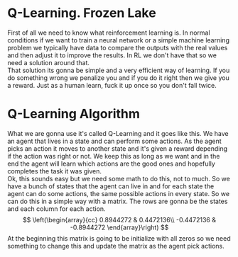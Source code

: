 # Q-Learning. Frozen Lake
First of all we need to know what reinforcement learning is. In normal conditions if we want to train a neural network or a simple machine learning problem we typically have data to compare the outputs with the real values and then adjust it to improve the results. In RL we don't have that so we need a solution around that.  
That solution its gonna be simple and a very efficient way of learning. If you do something wrong we penalize you and if you do it right then we give you a reward. Just as a human learn, fuck it up once so you don't fall twice.  
# Q-Learning Algorithm
What we are gonna use it's called Q-Learning and it goes like this. We have an agent that lives in a state and can perform some actions. As the agent picks an action it moves to another state and it's given a reward depending if the action was right or not. We keep this as long as we want and in the end the agent will learn which actions are the good ones and hopefully completes the task it was given.  
Ok, this sounds easy but we need some math to do this, not to much. So we have a bunch of states that the agent can live in and for each state the agent can do some actions, the same possible actions in every state.
So we can do this in a simple way with a matrix. The rows are gonna be the states and each column for each action.  
$$
\left(\begin{array}{cc} 
0.8944272 & 0.4472136\\
-0.4472136 & -0.8944272
\end{array}\right)
$$
At the beginning this matrix is going to be initialize with all zeros so we need something to change this and update the matrix as the agent pick actions.
